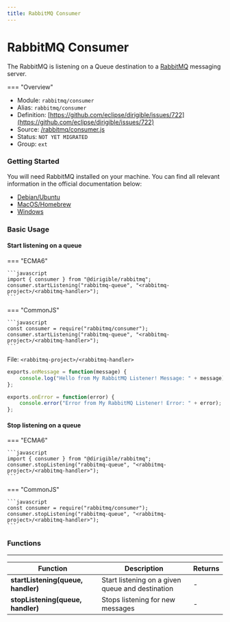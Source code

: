```yaml
---
title: RabbitMQ Consumer
---
```


RabbitMQ Consumer
===

The RabbitMQ is listening on a Queue destination to a [RabbitMQ](https://www.rabbitmq.com/) messaging server.

=== "Overview"
- Module: `rabbitmq/consumer`
- Alias: `rabbitmq/consumer`
- Definition: [https://github.com/eclipse/dirigible/issues/722](https://github.com/eclipse/dirigible/issues/722)
- Source: [/rabbitmq/consumer.js](https://github.com/eclipse/dirigible/tree/master/components/api-rabbitmq/src/main/resources/META-INF/dirigible/rabbitmq/consumer.js)
- Status: `NOT YET MIGRATED`
- Group: `ext`

### Getting Started

You will need RabbitMQ installed on your machine. You can find all relevant information in the official documentation below:

- [Debian/Ubuntu](https://www.rabbitmq.com/install-debian.html)
- [MacOS/Homebrew](https://www.rabbitmq.com/install-debian.html)
- [Windows](https://www.rabbitmq.com/install-windows.html)

### Basic Usage

#### Start listening on a queue

=== "ECMA6"

    ```javascript
    import { consumer } from "@dirigible/rabbitmq";
    consumer.startListening("rabbitmq-queue", "<rabbitmq-project>/<rabbitmq-handler>");
    ```

=== "CommonJS"

    ```javascript
    const consumer = require("rabbitmq/consumer");
    consumer.startListening("rabbitmq-queue", "<rabbitmq-project>/<rabbitmq-handler>");
    ```

File: `<rabbitmq-project>/<rabbitmq-handler>`

```javascript
exports.onMessage = function(message) {
    console.log("Hello from My RabbitMQ Listener! Message: " + message);
};

exports.onError = function(error) {
    console.error("Error from My RabbitMQ Listener! Error: " + error);
};
```

#### Stop listening on a queue

=== "ECMA6"

    ```javascript
    import { consumer } from "@dirigible/rabbitmq";
    consumer.stopListening("rabbitmq-queue", "<rabbitmq-project>/<rabbitmq-handler>");
    ```

=== "CommonJS"

    ```javascript
    const consumer = require("rabbitmq/consumer");
    consumer.stopListening("rabbitmq-queue", "<rabbitmq-project>/<rabbitmq-handler>");
    ```


### Functions

---

Function     | Description | Returns
------------ | ----------- | --------
**startListening(queue, handler)**   | Start listening on a given queue and destination | *-*
**stopListening(queue, handler)**   | Stops listening for new messages | *-*


 

